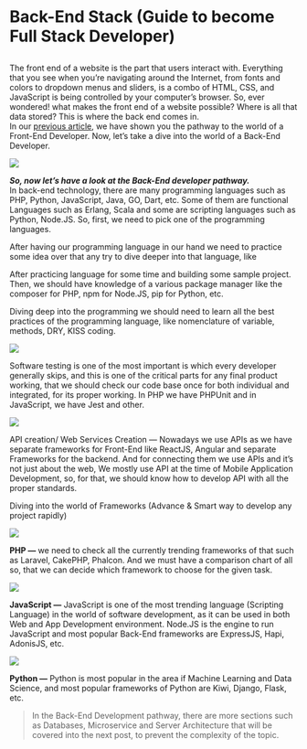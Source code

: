 # Back-End Stack \(Guide to become Full Stack Developer\)

## 

The front end of a website is the part that users interact with. Everything that you see when you’re navigating around the Internet, from fonts and colors to dropdown menus and sliders, is a combo of HTML, CSS, and JavaScript is being controlled by your computer’s browser. So, ever wondered! what makes the front end of a website possible? Where is all that data stored? This is where the back end comes in.  
In our [previous article](https://medium.com/codiumclub/front-end-stack-guide-to-become-full-stack-developer-ddab5ae9a6df), we have shown you the pathway to the world of a Front-End Developer. Now, let’s take a dive into the world of a Back-End Developer.



![](https://miro.medium.com/max/1000/1*YUyz7qhJ2zatDuDq_3wGcg.gif)

_**So, now let’s have a look at the Back-End developer pathway.**_  
In back-end technology, there are many programming languages such as PHP, Python, JavaScript, Java, GO, Dart, etc. Some of them are functional Languages such as Erlang, Scala and some are scripting languages such as Python, Node.JS. So, first, we need to pick one of the programming languages.

After having our programming language in our hand we need to practice some idea over that any try to dive deeper into that language, like

After practicing language for some time and building some sample project. Then, we should have knowledge of a various package manager like the composer for PHP, npm for Node.JS, pip for Python, etc.

Diving deep into the programming we should need to learn all the best practices of the programming language, like nomenclature of variable, methods, DRY, KISS coding.

![](https://miro.medium.com/max/763/1*C3T58dsIk9IMYNid8oogSw.jpeg)

Software testing is one of the most important is which every developer generally skips, and this is one of the critical parts for any final product working, that we should check our code base once for both individual and integrated, for its proper working. In PHP we have PHPUnit and in JavaScript, we have Jest and other.

![](https://miro.medium.com/max/526/1*Cp0fpBqgGxt3Sb_mWClqww.gif)

API creation/ Web Services Creation — Nowadays we use APIs as we have separate frameworks for Front-End like ReactJS, Angular and separate Frameworks for the backend. And for connecting them we use APIs and it’s not just about the web, We mostly use API at the time of Mobile Application Development, so, for that, we should know how to develop API with all the proper standards.

Diving into the world of Frameworks \(Advance & Smart way to develop any project rapidly\)



![](https://miro.medium.com/max/750/1*KdONFHs3ytum-9sRCPJlTQ.jpeg)

**PHP —** we need to check all the currently trending frameworks of that such as Laravel, CakePHP, Phalcon. And we must have a comparison chart of all so, that we can decide which framework to choose for the given task.

![](https://miro.medium.com/max/3125/1*-fIcfSh1BveQpoPu7fDGXA.jpeg)

**JavaScript —** JavaScript is one of the most trending language \(Scripting Language\) in the world of software development, as it can be used in both Web and App Development environment. Node.JS is the engine to run JavaScript and most popular Back-End frameworks are ExpressJS, Hapi, AdonisJS, etc.

![](https://miro.medium.com/max/625/1*dr3o7ePZYRVRHta-8snmFA.png)

**Python —** Python is most popular in the area if Machine Learning and Data Science, and most popular frameworks of Python are Kiwi, Django, Flask, etc.

> In the Back-End Development pathway, there are more sections such as Databases, Microservice and Server Architecture that will be covered into the next post, to prevent the complexity of the topic.

